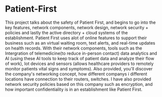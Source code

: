 # Patient-First
This project talks about the safety of Patient First, and begins to go into the key features, network components, network design, network security + policies and lastly the active directory + cloud systems of the establishment.
Patient First uses alot of online features to support their business such as an virtual waiting room, text alerts, and real-time updates on health records.
With their network components, tools such as the Intergration of telemedicine(to reduce in-person contact) data analytics and AI (using these AI tools to keep track of patient data and analyze their flow of work), Iot devices and sensors (allows healthcare providers to remotely monitor patients vital signs and symptoms). 
Also provided, you'll discover the company's networking concept, how different companys i different locations have connection to their routers, switches. I have also provided network security policies based on this company such as encryption, and how important confidentiality is in an establishment like Patient First.
